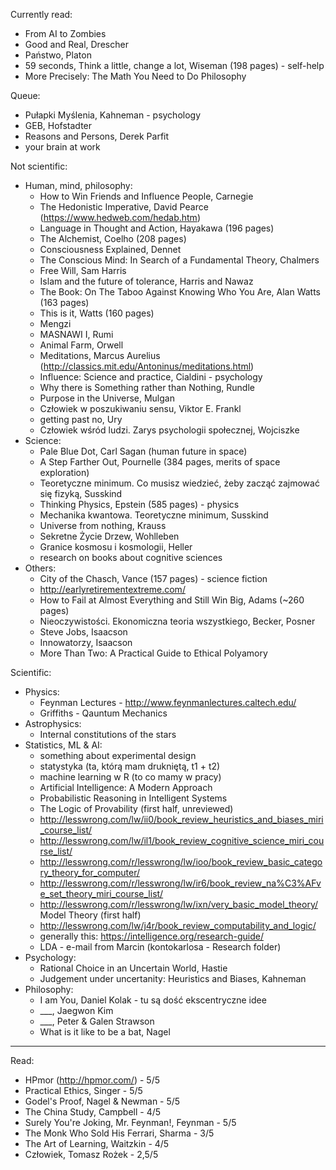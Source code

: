 
Currently read:

* From AI to Zombies
* Good and Real, Drescher
* Państwo, Platon
* 59 seconds, Think a little, change a lot, Wiseman (198 pages) - self-help
* More Precisely: The Math You Need to Do Philosophy

Queue:

* Pułapki Myślenia, Kahneman - psychology
* GEB, Hofstadter
* Reasons and Persons, Derek Parfit
* your brain at work

Not scientific:

* Human, mind, philosophy:
	* How to Win Friends and Influence People, Carnegie
	* The Hedonistic Imperative, David Pearce (https://www.hedweb.com/hedab.htm)
	* Language in Thought and Action, Hayakawa (196 pages)
	* The Alchemist, Coelho (208 pages)
	* Consciousness Explained, Dennet
	* The Conscious Mind: In Search of a Fundamental Theory, Chalmers
	* Free Will, Sam Harris
	* Islam and the future of tolerance, Harris and Nawaz
	* The Book: On The Taboo Against Knowing Who You Are, Alan Watts (163 pages)
	* This is it, Watts (160 pages)
	* Mengzi
	* MASNAWI I, Rumi
	* Animal Farm, Orwell
	* Meditations, Marcus Aurelius (http://classics.mit.edu/Antoninus/meditations.html)
	* Influence: Science and practice, Cialdini - psychology
	* Why there is Something rather than Nothing, Rundle
	* Purpose in the Universe, Mulgan
	* Człowiek w poszukiwaniu sensu, Viktor E. Frankl
	* getting past no, Ury
	* Człowiek wśród ludzi. Zarys psychologii społecznej, Wojciszke
* Science:
	* Pale Blue Dot, Carl Sagan (human future in space)
	* A Step Farther Out, Pournelle (384 pages, merits of space exploration)
	* Teoretyczne minimum. Co musisz wiedzieć, żeby zacząć zajmować się fizyką, Susskind
	* Thinking Physics, Epstein (585 pages) - physics
	* Mechanika kwantowa. Teoretyczne minimum, Susskind
	* Universe from nothing, Krauss
	* Sekretne Życie Drzew, Wohlleben
	* Granice kosmosu i kosmologii, Heller
	* research on books about cognitive sciences
* Others:
	* City of the Chasch, Vance (157 pages) - science fiction
	* http://earlyretirementextreme.com/
	* How to Fail at Almost Everything and Still Win Big, Adams (~260 pages)
	* Nieoczywistości. Ekonomiczna teoria wszystkiego, Becker, Posner
	* Steve Jobs, Isaacson
	* Innowatorzy, Isaacson
	* More Than Two: A Practical Guide to Ethical Polyamory

Scientific:

* Physics:
	* Feynman Lectures - http://www.feynmanlectures.caltech.edu/
	* Griffiths - Qauntum Mechanics
* Astrophysics:
	* Internal constitutions of the stars
* Statistics, ML & AI:
	* something about experimental design
	* statystyka (ta, którą mam drukniętą, t1 + t2)
	* machine learning w R (to co mamy w pracy)
	* Artificial Intelligence: A Modern Approach
	* Probabilistic Reasoning in Intelligent Systems
	* The Logic of Provability (first half, unreviewed)
	* http://lesswrong.com/lw/ii0/book_review_heuristics_and_biases_miri_course_list/
	* http://lesswrong.com/lw/il1/book_review_cognitive_science_miri_course_list/
	* http://lesswrong.com/r/lesswrong/lw/ioo/book_review_basic_category_theory_for_computer/
	* http://lesswrong.com/r/lesswrong/lw/ir6/book_review_na%C3%AFve_set_theory_miri_course_list/
	* http://lesswrong.com/r/lesswrong/lw/ixn/very_basic_model_theory/ Model Theory (first half)
	* http://lesswrong.com/lw/j4r/book_review_computability_and_logic/
	* generally this: https://intelligence.org/research-guide/
	* LDA - e-mail from Marcin (kontokarlosa - Research folder)
* Psychology:
	* Rational Choice in an Uncertain World, Hastie
	* Judgement under uncertanity: Heuristics and Biases, Kahneman
* Philosophy:
	* I am You, Daniel Kolak - tu są dość ekscentryczne idee
	* ___, Jaegwon Kim
	* ___, Peter & Galen Strawson
	* What is it like to be a bat, Nagel


***

Read:

* HPmor (http://hpmor.com/) - 5/5
* Practical Ethics, Singer - 5/5
* Godel's Proof, Nagel & Newman - 5/5
* The China Study, Campbell - 4/5
* Surely You're Joking, Mr. Feynman!, Feynman - 5/5
* The Monk Who Sold His Ferrari, Sharma - 3/5
* The Art of Learning, Waitzkin - 4/5
* Człowiek, Tomasz Rożek - 2,5/5
